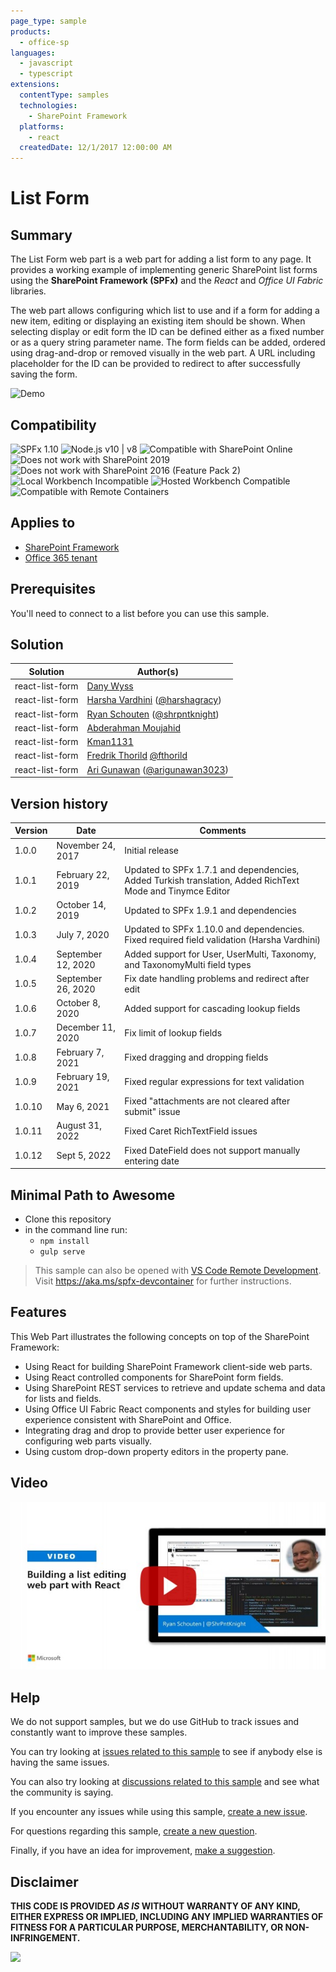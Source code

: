 ```yaml
---
page_type: sample
products:
  - office-sp
languages:
  - javascript
  - typescript
extensions:
  contentType: samples
  technologies:
    - SharePoint Framework
  platforms:
    - react
  createdDate: 12/1/2017 12:00:00 AM
---
```


# List Form

## Summary

The List Form web part is a web part for adding a list form to any page. It provides a working example of implementing generic SharePoint list forms using the **SharePoint Framework (SPFx)** and the _React_ and _Office UI Fabric_ libraries.

The web part allows configuring which list to use and if a form for adding a new item, editing or displaying an existing item should be shown. When selecting display or edit form the ID can be defined either as a fixed number or as a query string parameter name. The form fields can be added, ordered using drag-and-drop or removed visually in the web part. A URL including placeholder for the ID can be provided to redirect to after successfully saving the form.

![Demo](./assets/React-ListForm-Overview.gif)

## Compatibility

![SPFx 1.10](https://img.shields.io/badge/SPFx-1.10.0-green.svg) 
![Node.js v10 | v8](https://img.shields.io/badge/Node.js-v10%20%7C%20v8-green.svg) 
![Compatible with SharePoint Online](https://img.shields.io/badge/SharePoint%20Online-Compatible-green.svg)
![Does not work with SharePoint 2019](https://img.shields.io/badge/SharePoint%20Server%202019-Incompatible-red.svg)
![Does not work with SharePoint 2016 (Feature Pack 2)](https://img.shields.io/badge/SharePoint%20Server%202016%20(Feature%20Pack%202)-Incompatible-red.svg "SharePoint Server 2016 Feature Pack 2 requires SPFx 1.1")
![Local Workbench Incompatible](https://img.shields.io/badge/Local%20Workbench-Incompatible-red.svg "Requires access to SharePoint content")
![Hosted Workbench Compatible](https://img.shields.io/badge/Hosted%20Workbench-Compatible-green.svg)
![Compatible with Remote Containers](https://img.shields.io/badge/Remote%20Containers-Compatible-green.svg)

## Applies to

- [SharePoint Framework](https://docs.microsoft.com/sharepoint/dev/spfx/sharepoint-framework-overview)
- [Office 365 tenant](https://docs.microsoft.com/sharepoint/dev/spfx/set-up-your-development-environment)

## Prerequisites

You'll need to connect to a list before you can use this sample.

## Solution

| Solution        | Author(s)                                                           |
| --------------- | -----------------------------------------------------------------   |
| react-list-form | [Dany Wyss](https://github.com/DanyWyss)                            |
| react-list-form | [Harsha Vardhini](https://github.com/Harshagracy) ([@harshagracy](https://twitter.com/harshagracy))   |
| react-list-form | [Ryan Schouten](https://github.com/sharepointknight) ([@shrpntknight](https://twitter.com/shrpntknight))   |
| react-list-form | [Abderahman Moujahid](https://github.com/Abderahman88)              |
| react-list-form | [Kman1131](https://github.com/Kman1131)                             |
| react-list-form | [Fredrik Thorild](https://github.com/fthorild) [@fthorild](https://twitter.com/fthorild)           |
| react-list-form | [Ari Gunawan](https://github.com/AriGunawan) ([@arigunawan3023](https://twitter.com/arigunawan3023)) |

## Version history

| Version | Date               | Comments                                                                                                  |
| ------- | ------------------ | --------------------------------------------------------------------------------------------------------- |
| 1.0.0   | November 24, 2017  | Initial release                                                                                           |
| 1.0.1   | February 22, 2019  | Updated to SPFx 1.7.1 and dependencies, Added Turkish translation, Added RichText Mode and Tinymce Editor |
| 1.0.2   | October 14, 2019   | Updated to SPFx 1.9.1 and dependencies                                                                    |
| 1.0.3   | July 7, 2020       | Updated to SPFx 1.10.0 and dependencies. Fixed required field validation (Harsha Vardhini)                |
| 1.0.4   | September 12, 2020 | Added support for User, UserMulti, Taxonomy, and TaxonomyMulti field types                                |
| 1.0.5   | September 26, 2020 | Fix date handling problems and redirect after edit                                                        |
| 1.0.6   | October 8, 2020    | Added support for cascading lookup fields                                                                 |
| 1.0.7   | December 11, 2020  | Fix limit of lookup fields                                                                                |
| 1.0.8   | February 7, 2021   | Fixed dragging and dropping fields                                                                        |
| 1.0.9   | February 19, 2021  | Fixed regular expressions for text validation                                                             |
| 1.0.10  | May 6, 2021        | Fixed "attachments are not cleared after submit" issue                                                    |
| 1.0.11  | August 31, 2022        | Fixed Caret RichTextField issues                                                    |
| 1.0.12  | Sept 5, 2022        | Fixed DateField does not support manually entering date                                                    |

## Minimal Path to Awesome

- Clone this repository
- in the command line run:
  - `npm install`
  - `gulp serve`

>  This sample can also be opened with [VS Code Remote Development](https://code.visualstudio.com/docs/remote/remote-overview). Visit https://aka.ms/spfx-devcontainer for further instructions.

## Features

This Web Part illustrates the following concepts on top of the SharePoint Framework:

- Using React for building SharePoint Framework client-side web parts.
- Using React controlled components for SharePoint form fields.
- Using SharePoint REST services to retrieve and update schema and data for lists and fields.
- Using Office UI Fabric React components and styles for building user experience consistent with SharePoint and Office.
- Integrating drag and drop to provide better user experience for configuring web parts visually.
- Using custom drop-down property editors in the property pane.

## Video

[![Building a list editing web part with React](./assets/video-thumbnail.jpg)](https://www.youtube.com/watch?v=6HbtHVZ-3Js "Building a list editing web part with React")


## Help

We do not support samples, but we do use GitHub to track issues and constantly want to improve these samples.

You can try looking at [issues related to this sample](https://github.com/pnp/sp-dev-fx-webparts/issues?q=label%3A%22sample%3A%20react-list-form") to see if anybody else is having the same issues.

You can also try looking at [discussions related to this sample](https://github.com/pnp/sp-dev-fx-webparts/discussions?discussions_q=react-list-form) and see what the community is saying.

If you encounter any issues while using this sample, [create a new issue](https://github.com/pnp/sp-dev-fx-webparts/issues/new?assignees=&labels=Needs%3A+Triage+%3Amag%3A%2Ctype%3Abug-suspected%2Csample%3A%20react-list-form&template=bug-report.yml&sample=react-list-form&authors=@DanyWyss%20@Harshagracy%20@sharepointknight%20@Abderahman88,%20@Kman1131%20@fthorild%20@AriGunawan&title=react-list-form%20-%20).

For questions regarding this sample, [create a new question](https://github.com/pnp/sp-dev-fx-webparts/issues/new?assignees=&labels=Needs%3A+Triage+%3Amag%3A%2Ctype%3Aquestion%2Csample%3A%20react-list-form&template=question.yml&sample=react-list-form&authors=@DanyWyss%20@Harshagracy%20@sharepointknight%20@Abderahman88,%20@Kman1131%20@fthorild%20@AriGunawan&title=react-list-form%20-%20).

Finally, if you have an idea for improvement, [make a suggestion](https://github.com/pnp/sp-dev-fx-webparts/issues/new?assignees=&labels=Needs%3A+Triage+%3Amag%3A%2Ctype%3Aenhancement%2Csample%3A%20react-list-form&template=question.yml&sample=react-list-form&authors=@DanyWyss%20@Harshagracy%20@sharepointknight%20@Abderahman88,%20@Kman1131%20@fthorild%20@AriGunawan&title=react-list-form%20-%20).

## Disclaimer

**THIS CODE IS PROVIDED _AS IS_ WITHOUT WARRANTY OF ANY KIND, EITHER EXPRESS OR IMPLIED, INCLUDING ANY IMPLIED WARRANTIES OF FITNESS FOR A PARTICULAR PURPOSE, MERCHANTABILITY, OR NON-INFRINGEMENT.**

<img src="https://pnptelemetry.azurewebsites.net/sp-dev-fx-webparts/samples/react-list-form" />
